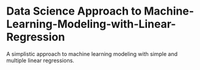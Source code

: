 # Data Science Approach to Machine-Learning-Modeling-with-Linear-Regression
A simplistic approach to machine learning modeling with simple and multiple linear regressions.
